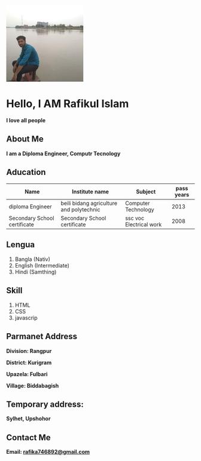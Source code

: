 
![rafikul](img/7p.jpg)

# Hello, I AM Rafikul Islam 
 **I love all people**

## About Me
**I am a Diploma Engineer, Computr Tecnology**

## Aducation 

|Name|Institute name|Subject|pass years|
|--|--|--|--|
|diploma Engineer|beili bidang agriculture and polytechnic|Computer Technology|2013|
|Secondary School certificate|Secondary School certificate|ssc voc Electrical work|2008|

## Lengua 
1. Bangla (Nativ)
2. English (Intermediate)
3. Hindi (Samthing)


## Skill

1. HTML
2. CSS
3. javascrip

## Parmanet Address 
**Division: Rangpur**

**District: Kurigram**

**Upazela: Fulbari**

**Village: Biddabagish**

## Temporary address: 
**Sylhet, Upshohor**

## Contact Me 

**Email: rafika746892@gmail.com**
